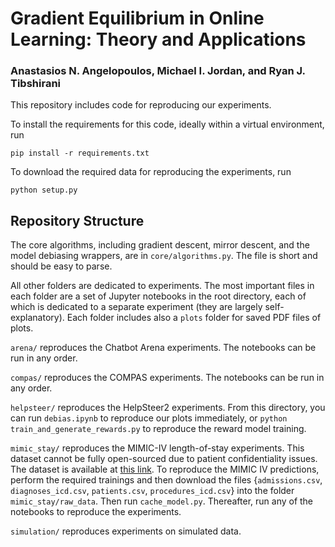 # Gradient Equilibrium in Online Learning: Theory and Applications
### Anastasios N. Angelopoulos, Michael I. Jordan, and Ryan J. Tibshirani

This repository includes code for reproducing our experiments.

To install the requirements for this code, ideally within a virtual environment, run
```
pip install -r requirements.txt
```

To download the required data for reproducing the experiments, run
```
python setup.py
```

## Repository Structure

The core algorithms, including gradient descent, mirror descent, and the model debiasing wrappers, are in `core/algorithms.py`. The file is short and should be easy to parse.

All other folders are dedicated to experiments. The most important files in each folder are a set of Jupyter notebooks in the root directory, each of which is dedicated to a separate experiment (they are largely self-explanatory). Each folder includes also a `plots` folder for saved PDF files of plots. 

`arena/` reproduces the Chatbot Arena experiments. The notebooks can be run in any order.

`compas/` reproduces the COMPAS experiments. The notebooks can be run in any order.

`helpsteer/` reproduces the HelpSteer2 experiments. From this directory, you can run `debias.ipynb` to reproduce our plots immediately, or `python train_and_generate_rewards.py` to reproduce the reward model training.

`mimic_stay/` reproduces the MIMIC-IV length-of-stay experiments. This dataset cannot be fully open-sourced due to patient confidentiality issues. The dataset is available at [this link](https://physionet.org/content/mimiciv/3.1/). To reproduce the MIMIC IV predictions, perform the required trainings and then download the files {`admissions.csv`, `diagnoses_icd.csv`, `patients.csv`, `procedures_icd.csv`} into the folder `mimic_stay/raw_data`. Then run `cache_model.py`. Thereafter, run any of the notebooks to reproduce the experiments.

`simulation/` reproduces experiments on simulated data.
